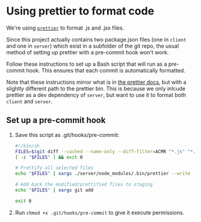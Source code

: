 # Using prettier to format code

We're using [`prettier`](https://prettier.io) to format .js and .jsx files.

Since this project actually contains two package.json files (one in `client` and one in `server`) which exist in a subfolder of the git repo, the usual method of setting up prettier with a pre-commit hook won't work.

Follow these instructions to set up a Bash script that will run as a pre-commit hook. This ensures that each commit is automatically formatted.

Note that these instructions mirror what is in [the prettier docs](https://prettier.io/docs/en/precommit.html#option-5-bash-script), but with a slightly different path to the prettier bin. This is because we only inlcude prettier as a dev dependency of `server`, but want to use it to format both `client` and `server`.

## Set up a pre-commit hook

1. Save this script as .git/hooks/pre-commit:
    ```bash
    #!/bin/sh
    FILES=$(git diff --cached --name-only --diff-filter=ACMR "*.js" "*.jsx" | sed 's| |\\ |g')
    [ -z "$FILES" ] && exit 0

    # Prettify all selected files
    echo "$FILES" | xargs ./server/node_modules/.bin/prettier --write

    # Add back the modified/prettified files to staging
    echo "$FILES" | xargs git add

    exit 0
    ```
2. Run `chmod +x .git/hooks/pre-commit` to give it execute permissions.
